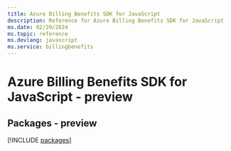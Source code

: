 ```yaml
---
title: Azure Billing Benefits SDK for JavaScript
description: Reference for Azure Billing Benefits SDK for JavaScript
ms.date: 02/29/2024
ms.topic: reference
ms.devlang: javascript
ms.service: billingbenefits
---
```

# Azure Billing Benefits SDK for JavaScript - preview
## Packages - preview
[!INCLUDE [packages](billing-benefits-index.md)]